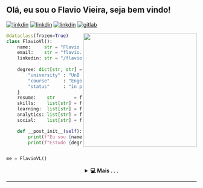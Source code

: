 <h2> Olá, eu sou o Flavio Vieira, seja bem vindo!
<img src="https://media4.giphy.com/media/J5qBxLPcMvXcSdPjKl/giphy.gif?cid=790b7611e76ccb07505ccd4e9558c1b538be19a54be9670a&rid=giphy.gif&ct=s" width="10px"></img>
</h1>

[![linkdin](https://img.shields.io/badge/LinkedIn-0077B5?style=flat&logo=linkedin&logoColor=white)](https://www.linkedin.com/in/flavio-vieira-51465948/)
[![linkdin](https://img.shields.io/badge/Telegram-2CA5E0?style=flat&logo=telegram&logoColor=white)](link)
[![linkdin](https://img.shields.io/badge/Gmail-D14836?style=flat&logo=gmail&logoColor=white)](flavio.vl@gmail.com)
[![gitlab](https://img.shields.io/badge/GitLab-330F63?style=flat&logo=gitlab&logoColor=white)](https://gitlab.com/flavio.vl)

<img width="300" align="right" src="https://camo.githubusercontent.com/c1dcb74cc1c1835b1d716f5051499a2814c683c806b15f04b0eba492863703e9/68747470733a2f2f63646e2e6472696262626c652e636f6d2f75736572732f3733303730332f73637265656e73686f74732f363538313234332f6176656e746f2e676966">
<!-- <img width="355" align="right" src="https://media.giphy.com/media/gjrYDwbjnK8x36xZIO/giphy.gif"> -->

```python
@dataclass(frozen=True)
class FlavioVl():
    name:     str = "Flavio Vieira Leao"
    email:    str = "flavio.vl@gmail.com"
    linkedin: str = "/flavio-vieira-51465948/"
    
    degree: dict[str, str] = {
        "university" : "UnB - Universidade de Brasíia",
        "course"     : "Engenharia de Software",
        "status"     : "in progress"
    }
    resume:    str       = field(default_factor=whoami())
    skills:    list[str] = field(default_factor=my_skills())
    learning:  list[str] = field(default_factor=learning())
    analytics: list[str] = field(default_factor=readme_stats())
    social:    list[str] = field(default_factor=contact_me())

    def __post_init__(self):
        print(f"Eu sou {name}"
        print(f"Estudo {degree["couse"]} na {degree["university"]}"


me = FlavioVL()
```



<details>
    <summary align="center"><b>💻 Mais . . .</b></summary>
<br />

```python
def whoami():

```
Sou estudante de Engenharia de Software na Universidade de Brasília, entusiasta pelo mundo da programação e tecnologia, principalmente em desenvolvimento backend.

Tenho aprendizado rápido e muita vontade de explorar novas tecnologias. Procuro desafios para crescer de forma acelerada. Capaz e disposto a pensar fora da caixa para resolver problemas e buscar novos conhecimentos.

Atualmente estou concentrando meus estudos práticos em python, django, APIs REST com DRF.  
Interesses atuais: Clean Code, Design Patterns e Domain-Driven Design.

</br>
</br>

```python
def my_skills():
    '''Tecnologias que já usei ou estou usando em projetos atualmente:'''
```
![C](https://img.shields.io/badge/C-00599C?style=flat&logo=c&logoColor=white)
![Pynton](https://img.shields.io/badge/Python-FFD43B?style=flat&logo=python&logoColor=blue)
![Django](https://img.shields.io/badge/Django-092E20?style=flat&logo=django&logoColor=white)
![Django_Rest](https://img.shields.io/badge/DJANGO-REST-ff1709?style=flat&logo=django&logoColor=white&color=ff1709&labelColor=gray)
![Git](https://img.shields.io/badge/Git-E34F26?style=flat&logo=git&logoColor=white)
![Docker](https://img.shields.io/badge/-Docker-2496ED?style=flat&logoColor=fff&logo=Docker)
![mysql](https://img.shields.io/badge/MySQL-005C84?style=flat&logo=mysql&logoColor=white)
![Supabase](https://img.shields.io/badge/Supabase-181818?style=flat&logo=supabase&logoColor=white)
![Linux](https://img.shields.io/badge/Linux-E34F26?style=flat&logo=linux&logoColor=black)  

</br>
</br>

```python
def learning():
    ''' Tecnologias que tenho interesse:'''
```  
![Html](https://img.shields.io/badge/HTML5-E34F26?style=flat&logo=html5&logoColor=white)
![Css](https://img.shields.io/badge/CSS3-1572B6?style=flat&logo=css3&logoColor=white)
![JavaScript](https://img.shields.io/badge/JavaScript-F7DF1E?style=flat&logo=javascript&logoColor=black)
![Vue](https://img.shields.io/badge/Vue.js-35495E?style=flat&logo=vue.js&logoColor=4FC08D)

</br>
</br>

```python
def github_stats():
    '''Informações sobre estatísticas da minha conta GitHub'''
```

![Flavio GitHub stats](https://github-readme-stats.vercel.app/api?username=flaviovl&hide=stars&hide_border=true&show_icons=true&theme=radical)
[![Top Langs](https://github-readme-stats.vercel.app/api/top-langs?username=flaviovl&hide_border=true&show_icons=true&theme=radical&locale=en&layout=compact)](https://github.com/anuraghazra/github-readme-stats)

</br>
</br>

```python
def contact_me():
```

[![linkdin](https://img.shields.io/badge/LinkedIn-0077B5?style=flat&logo=linkedin&logoColor=white)](https://www.linkedin.com/in/flavio-vieira-51465948/)
[![linkdin](https://img.shields.io/badge/Telegram-2CA5E0?style=flat&logo=telegram&logoColor=white)](link)
[![linkdin](https://img.shields.io/badge/Gmail-D14836?style=flat&logo=gmail&logoColor=white)](flavio.vl@gmail.com)
[![gitlab](https://img.shields.io/badge/GitLab-330F63?style=flat&logo=gitlab&logoColor=white)](https://gitlab.com/flavio.vl)
</details>

<hr>


